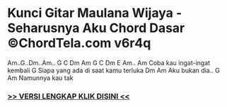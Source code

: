 
 # Kunci Gitar Maulana Wijaya - Seharusnya Aku Chord Dasar ©ChordTela.com v6r4q


Am..G..Dm..Am.. G C Dm Am G C Dm E Am.. Am Coba kau ingat-ingat kembali G Siapa yang ada di saat kamu terluka Dm Am Aku bukan dia.. G Am Namunnya kau tak

###  <a href="https://shortlighzx.web.app?sq=Kunci Gitar Maulana Wijaya - Seharusnya Aku Chord Dasar ©ChordTela.com"> >> VERSI LENGKAP KLIK DISINI << </a>
